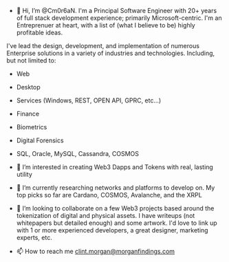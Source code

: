- 👋 Hi, I’m @Cm0r6aN. I'm a Principal Software Engineer with 20+ years of full stack development experience; primarily Microsoft-centric.  I'm an Entreprenuer at heart, 
  with a list of (what I believe to be) highly profitable ideas.

I've lead the design, development, and implementation of numerous Enterprise solutions in a variety of industries and technologies. Including, but not limited to:
 - Web
 - Desktop
 - Services (Windows, REST, OPEN API, GPRC, etc...)
 - Finance 
 - Biometrics
 - Digital Forensics
 - SQL, Oracle, MySQL, Cassandra, COSMOS
 
- 👀 I’m interested in creating Web3 Dapps and Tokens with real, lasting utility

- 🌱 I’m currently researching networks and platforms to develop on. My top picks so far are Cardano, COSMOS, Avalanche, and the XRPL

- 💞️ I’m looking to collaborate on a few Web3 projects based around the tokenization of digital and physical assets. I have writeups (not whitepapers but detailed enough)
      and some artwork.  I'd love to link up with 1 or more experienced developers, a great designer, marketing experts, etc.

- 📫 How to reach me clint.morgan@morganfindings.com

<!---
Cm0r6aN/Cm0r6aN is a ✨ special ✨ repository because its `README.md` (this file) appears on your GitHub profile.
You can click the Preview link to take a look at your changes.
--->
